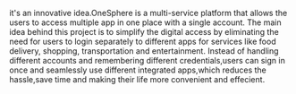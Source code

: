 it's an innovative idea.OneSphere is a multi-service platform that allows the users to access multiple app in one place with a single account. 
The main idea behind this project is to simplify the digital access by eliminating the need for users to login separately to different apps for services like food delivery, shopping, transportation and entertainment.
Instead of handling different accounts and remembering different credentials,users can sign in once and seamlessly use different integrated apps,which reduces the hassle,save time and making their life more convenient and effecient.
